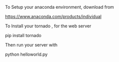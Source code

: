 To Setup your anaconda environment, download from

https://www.anaconda.com/products/individual

To Install your tornado , for the web server

  pip install tornado

Then run your server with

  python helloworld.py
